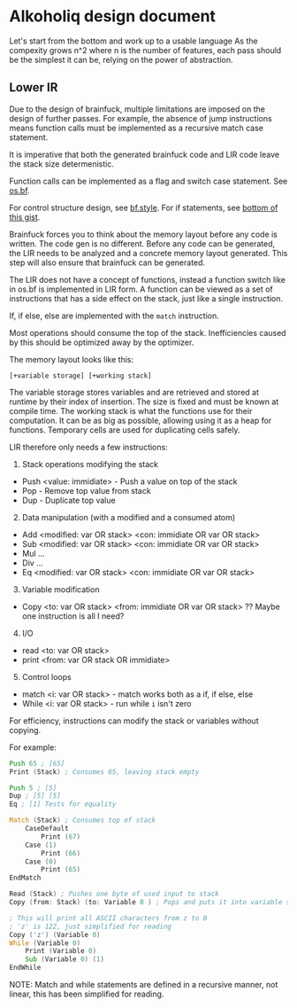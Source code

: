 # Alkoholiq design document

Let's start from the bottom and work up to a usable language
As the compexity grows n^2 where n is the number of features, each pass should be the simplest it can be, relying on the power of abstraction.

## Lower IR

Due to the design of brainfuck, multiple limitations are imposed on the design of further passes.
For example, the absence of jump instructions means function calls must be implemented as a recursive match case statement.

It is imperative that both the generated brainfuck code and LIR code leave the stack size determenistic.

Function calls can be implemented as a flag and switch case statement.
See [os.bf](https://github.com/bf-enterprise-solutions/os.bf/blob/master/os.bf).

For control structure design, see [bf.style](https://github.com/bf-enterprise-solutions/bf.style).
For if statements, see [bottom of this gist](https://gist.github.com/roachhd/dce54bec8ba55fb17d3a).

Brainfuck forces you to think about the memory layout before any code is written. The code gen is no different.
Before any code can be generated, the LIR needs to be analyzed and a concrete memory layout generated.
This step will also ensure that brainfuck can be generated.

The LIR does not have a concept of functions, instead a function switch like in os.bf is implemented in LIR form.
A function can be viewed as a set of instructions that has a side effect on the stack, just like a single instruction.

If, if else, else are implemented with the `match` instruction.

Most operations should consume the top of the stack.
Inefficiencies caused by this should be optimized away by the optimizer.

The memory layout looks like this:

```
[+variable storage] [+working stack]
```

The variable storage stores variables and are retrieved and stored at runtime by their index of insertion. The size is fixed and must be known at compile time.
The working stack is what the functions use for their computation. It can be as big as possible, allowing using it as a heap for functions.
Temporary cells are used for duplicating cells safely.

LIR therefore only needs a few instructions:
1) Stack operations modifying the stack
- Push <value: immidiate> - Push a value on top of the stack
- Pop - Remove top value from stack
- Dup - Duplicate top value

2) Data manipulation (with a modified and a consumed atom)
- Add <modified: var OR stack> <con: immidiate OR var OR stack>
- Sub <modified: var OR stack> <con: immidiate OR var OR stack>
- Mul ...
- Div ...
- Eq <modified: var OR stack> <con: immidiate OR var OR stack>

3) Variable modification
- Copy <to: var OR stack> <from: immidiate OR var OR stack>
?? Maybe one instruction is all I need?

4) I/O
- read <to: var OR stack>
- print <from: var OR stack OR immidiate>

5) Control loops
- match <i: var OR stack> - match works both as a if, if else, else
- While <i: var OR stack> - run while `i` isn't zero


For efficiency, instructions can modify the stack or variables without copying.

For example:
```asm
Push 65 ; [65]
Print (Stack) ; Consumes 65, leaving stack empty

Push 5 ; [5]
Dup ; [5] [5]
Eq ; [1] Tests for equality

Match (Stack) ; Consumes top of stack
    CaseDefault
        Print (67)
    Case (1)
        Print (66)
    Case (0)
        Print (65)
EndMatch

Read (Stack) ; Pushes one byte of used input to stack
Copy (from: Stack) (to: Variable 0 ) ; Pops and puts it into variable storage

; This will print all ASCII characters from z to 0
; 'z' is 122, just simplified for reading
Copy ('z') (Variable 0)
While (Variable 0)
    Print (Variable 0)
    Sub (Variable 0) (1)
EndWhile

```
NOTE: Match and while statements are defined in a recursive manner, not linear, this has been simplified for reading.
